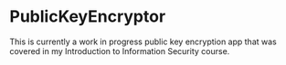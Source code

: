 # PublicKeyEncryptor
This is currently a work in progress public key encryption app that was covered in my Introduction to Information Security course.
